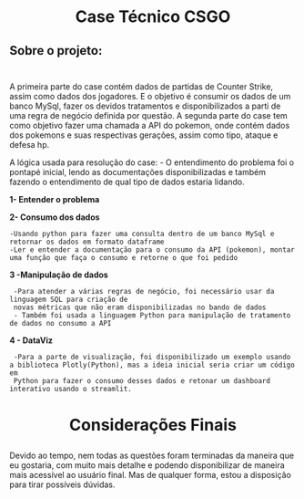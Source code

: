 # <p align="center"> <b>  Case Técnico CSGO</b>

##  Sobre o projeto: </br> </br> 

A primeira parte do case contém dados de partidas de Counter Strike, assim como dados dos jogadores. E o objetivo é consumir os dados de um banco MySql,
fazer os devidos tratamentos e disponibilizados a parti de uma regra de negócio definida por questão.
A segunda parte do case tem como objetivo fazer uma chamada a API do pokemon, onde contém dados dos pokemons e suas respectivas gerações, assim como
tipo, ataque e defesa hp.

  
A lógica usada para resolução do case:
    - O entendimento do problema foi o pontapé inicial, lendo as documentações disponibilizadas e também fazendo o entendimento de qual tipo de
    dados estaria lidando.

<b> 1- Entender o problema </b></br>
  
<b> 2- Consumo dos dados</b> </br>
     
    -Usando python para fazer uma consulta dentro de um banco MySql e retornar os dados em formato dataframe 
    -Ler e entender a documentação para o consumo da API (pokemon), montar uma função que faça o consumo e retorne o que foi pedido
    
<b> 3 -Manipulação de dados</b> <br>

     -Para atender a várias regras de negócio, foi necessário usar da linguagem SQL para criação de 
     novas métricas que não eram disponibilizadas no bando de dados
     - Também foi usada a linguagem Python para manipulação de tratamento de dados no consumo a API
     
<b> 4 - DataViz </b> <br>
     
     -Para a parte de visualização, foi disponibilizado um exemplo usando a biblioteca Plotly(Python), mas a ideia inicial seria criar um código em 
     Python para fazer o consumo desses dados e retonar um dashboard interativo usando o streamlit.
     
   
# <p align="center"> <b> Considerações Finais</b> 
   Devido ao tempo, nem todas as questões foram terminadas da maneira que eu gostaria, com muito mais detalhe e podendo disponibilizar de maneira mais 
   acessível ao usuário final. Mas de qualquer forma, estou a disposição para tirar possíveis dúvidas.
